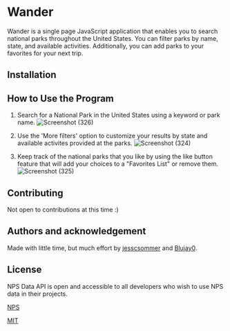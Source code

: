 # **Wander**

Wander is a single page JavaScript application that enables you to search national parks throughout the United States. You can filter parks by name, state, and available activities. Additionally, you can add parks to your favorites for your next trip.

## **Installation**

## **How to Use the Program**
1. Search for a National Park in the United States using a keyword or park name.
![Screenshot (326)](https://user-images.githubusercontent.com/102722125/234734874-d0ea33f7-64b9-4505-802b-b7d1d3383f4a.png)

2. Use the 'More filters' option to customize your results by state and available activites provided at the parks.
![Screenshot (324)](https://user-images.githubusercontent.com/102722125/234736880-44bc4767-3935-4d68-869a-7975862bc9aa.png)

3. Keep track of the national parks that you like by using the like button feature that will add your choices to a "Favorites List" or remove them.
![Screenshot (325)](https://user-images.githubusercontent.com/102722125/234736748-87440010-144e-44cb-a690-ace10dd16239.png)

## **Contributing**
Not open to contributions at this time :)

## **Authors and acknowledgement**
Made with little time, but much effort by [jesscsommer](https://github.com/jesscsommer) and [Blujay0](https://github.com/Blujay0).

## **License**
NPS Data API is open and accessible to all developers who wish to use NPS data in their projects.

[NPS](https://www.nps.gov/subjects/digital/nps-data-api.htm)

[MIT](https://choosealicense.com/licenses/mit/)
